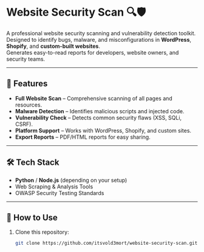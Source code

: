 # Website Security Scan 🔍🛡️

A professional website security scanning and vulnerability detection toolkit.  
Designed to identify bugs, malware, and misconfigurations in **WordPress**, **Shopify**, and **custom-built websites**.  
Generates easy-to-read reports for developers, website owners, and security teams.

---

## 🚀 Features
- **Full Website Scan** – Comprehensive scanning of all pages and resources.
- **Malware Detection** – Identifies malicious scripts and injected code.
- **Vulnerability Check** – Detects common security flaws (XSS, SQLi, CSRF).
- **Platform Support** – Works with WordPress, Shopify, and custom sites.
- **Export Reports** – PDF/HTML reports for easy sharing.

---

## 🛠️ Tech Stack
- **Python** / **Node.js** (depending on your setup)
- Web Scraping & Analysis Tools
- OWASP Security Testing Standards

---

## 📂 How to Use
1. Clone this repository:
   ```bash
   git clone https://github.com/itsvold3mort/website-security-scan.git
